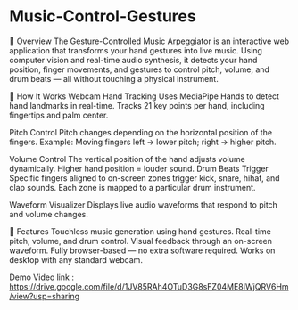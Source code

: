 # Music-Control-Gestures

📌 Overview
The Gesture-Controlled Music Arpeggiator is an interactive web application that transforms your hand gestures into live music.
Using computer vision and real-time audio synthesis, it detects your hand position, finger movements, and gestures to control pitch, volume, and drum beats — all without touching a physical instrument.

🎯 How It Works
Webcam Hand Tracking
Uses MediaPipe Hands to detect hand landmarks in real-time.
Tracks 21 key points per hand, including fingertips and palm center.

Pitch Control
Pitch changes depending on the horizontal position of the fingers.
Example: Moving fingers left → lower pitch; right → higher pitch.

Volume Control
The vertical position of the hand adjusts volume dynamically.
Higher hand position = louder sound.
Drum Beats Trigger
Specific fingers aligned to on-screen zones trigger kick, snare, hihat, and clap sounds.
Each zone is mapped to a particular drum instrument.

Waveform Visualizer
Displays live audio waveforms that respond to pitch and volume changes.

🌟 Features
Touchless music generation using hand gestures.
Real-time pitch, volume, and drum control.
Visual feedback through an on-screen waveform.
Fully browser-based — no extra software required.
Works on desktop with any standard webcam.


Demo Video link : https://drive.google.com/file/d/1JV85RAh4OTuD3G8sFZ04ME8IWjQRV6Hm/view?usp=sharing

